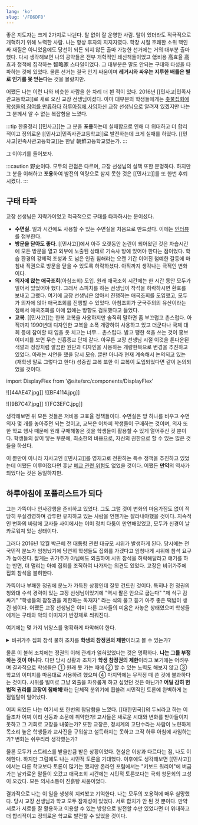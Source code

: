 ```yaml
---
lang: 'ko'
slug: '/FB6DF8'
---
```


좋은 지도자는 크게 2가지로 나뉜다.
탈 없이 잘 운영한 사람.
탈이 있더라도 적극적으로 개혁하기 위해 노력한 사람.
나는 항상 후자의 지지자였다.
학창 시절 호쾌한 소위 핵인싸 재질은 아니었음에도
당선이 되든 되지 않든 출마 가능한 선거에는 거의 대부분 출마했다.
다시 생각해보면 나의 공약들은 전부 개혁적인 쇄신책들이었고
低비용 高효율 高효과 정책에 집착하는 智略家 스타일이었다.
그 대부분은 말도 안되는 구태와 타성을 타파하는 것에 있었다.
물론 선거는 결국 인기 싸움이며
**레거시와 싸우는 지루한 배틀은 별로 인기를 못 얻는다**는 것을 몰랐지만.

어쨌든 나는 이런 나와 비슷한 사람을 한 차례 더 뵌 적이 있다.
2016년 [[민사고|민족사관고등학교]]로 새로 오신 교장 선생님이셨다.
아마 대부분의 학생들에게는 [촛불집회에 학생들의 참여를 만류하다](https://www.hani.co.kr/arti/society/society_general/772997.html) [하루아침에 사임하신](https://www.hani.co.kr/arti/society/society_general/773539.html) 교장 선생님으로 알려져 있겠지만
나는 그 분께서 알 수 없는 복잡함을 느꼈다.

:::tip 한줄정리
[[민사고]]는 그 분을 **포용**하는데 실패함으로 인해
더 위대하고 더 합리적이고 정의로운 [[민사고|민족사관고등학교]]로 발전하는데
크게 실패를 하였다.
[[민사고|민족사관고등학교]]는 한낱 朝鮮고등학교였는가.
:::

그 이야기를 들어보자.

:::caution
野史이다.
모두의 관점은 다르며,
교장 선생님의 실책 또한 분명하다.
하지만 그 분을 이해하고 **포용**하여 발전의 역량으로 삼지 못한 것은
[[민사고]]를 또 한번 후퇴시켰다.
:::

## 구태 타파

교장 선생님은 지략가이었고 적극적으로 구태를 타파하시는 분이셨다.

- **수면실**. 일과 시간에도 사용할 수 있는 수면실을 처음으로 만드셨다. 이에는 [인터뷰](https://www.facebook.com/HumansofMinsa/photos/a.1420793284846230/1680179718907584)를 첨부한다.
- **방문을 닫아도 좋다**. [[민사고]]에서 아주 오랫동안 논란이 되어왔던 것은 자습시간에 모든 방문을 열고 외부에 노출된 상태로 기숙사 방에 있어야 한다는 점이었다. 학습 환경의 강제적 조성과 도 넘은 인권 침해라는 오랜 기간 이어진 첨예한 갈등에 마침내 직권으로 방문을 닫을 수 있도록 허락하셨다. 아직까지 생각나는 극적인 변화이다.
- **의자에 앉는 애국조회**(아침조회) 도입. 원래 애국조회 시간에는 한 시간 동안 모두가 일어서 있었어야 했다. 그래서 스피치를 하는 선생님이 착석을 허락하시면 환호를 보내고 그랬다. 여기에 교장 선생님은 앉아서 진행하는 애국조회를 도입했고, 모두가 의자에 앉아 애국조회를 진행할 수 있었다. 아침조회가 군국주의의 유산이라는 점에서 애국조회를 아예 없애는 방향도 검토했다고 들었다.
- **교복**. [[민사고]]는 한복 교복을 사용하지만 솔직히 말하면 좀 부끄럽고 촌스럽다. 아직까지 1990년대 디자인한 교복을 소폭 개량하여 사용하고 있고 더군다나 국제 대회 등에 참여할 때 입을 옷 치고는 너무... 촌스럽다. 밝고 쨍한 색을 쓰는 것이 홍보 이미지를 보면 무슨 신흥종교 단체 같다. 아무튼 교장 선생님 시절 이것을 톤다운된 색깔과 정장처럼 깔끔한 원단과 디자인을 사용하는 개량한복으로 변경을 추진하고 있었다. 아래는 시연을 했을 당시 모습. 뿐만 아니라 현재 계속해서 논의되고 있는 (재학생 말로 그렇다고 한다) 성중립 교복 또한 이 교복이 도입되었다면 같이 논의되었을 것이다.

import DisplayFlex from '@site/src/components/DisplayFlex'

<DisplayFlex>

![[44AE47.jpg]]
![[BF4114.jpg]]

</DisplayFlex>

<DisplayFlex>

![[9B7C47.jpg]]
![[FC3EFC.jpg]]

</DisplayFlex>

생각해보면 위 모든 것들은 저비용 고효율 정책들이다.
수면실은 방 하나를 비우고 수면의자 몇 개를 놓아주면 되는 것이고,
교복은 어차피 학생들이 구매하는 것이며,
의자 또한 학교 행사 때문에 원래 구매해놓은 것을 학생들이 활용할 수 있게 열어주신 것 뿐이다.
학생들의 살이 닿는 부분에, 최소한의 비용으로, 자신의 권한으로 할 수 있는 많은 것들을 하셨다.

이 뿐만이 아니라 자사고인 [[민사고]]를 영재고로 전환하는 특수 정책을 추진하고 있었는데 어쨌든 이루어졌다면 훗날 [폐교 관련 위험](https://www.hankyung.com/society/article/202105143657i)도 없었을 것이다. 어쨌든 **만약**의 역사가 되었다는 것은 동일하지만.

## 하루아침에 포퓰리스트가 되다

그는 가뜩이나 인사강행을 준비하고 있었다.
그도 그럴 것이 변화의 마음가짐도 없이 적당히 부실경영하며 감투만 유지하고 있는 사람을 언젠가는 잘라내야했을 것이다.
지속적인 변화의 바람에 교사들 사이에서는 이미 정치 다툼이 만연해있었고,
모두가 신경이 날카로워져 있는 상태이다.

그러다 2016년 12월 박근혜 전 대통령 관련 대규모 시위가 발생하게 된다.
당시에는 전국민적 분노가 엄청났기에 당연히 학생들도 집회를 가겠다고 엄청나게 시위에 참석 요구가 높아진다.
짧게는 귀가주가 아님에도 외출하여 시위 참석을 허락해달라고 얘기를 하는 반면,
더 멀리는 아예 집회를 조직하여 나가자는 의견도 있었다.
교장은 비귀가주에 집회 참석을 불허한다.

가뜩이나 부패한 정권에 분노가 가득찬 상황인데 잘못 건드린 것이다.
특히나 전 정권의 청와대 수석 경력이 있는 교장 선생님이었기에
"역시 팔은 안으로 굽는다"
"제 식구 감싸기"
"학생들의 참정권을 제한하는 독재자"
라는 식의 물고 뜯기 아주 좋은 떡밥이 생긴 셈이다.
어쨌든 교장 선생님은 이미 다른 교사들의 미움은 사놓은 상태였으며 학생들에게는 구태와 악의 이미지가 반강제로 씌워진다.

여기에는 몇 가지 뉘앙스를 명확하게 파악해야 한다.

<details>
<summary>비귀가주 집회 참석 불허 조치를 <strong>학생의 참정권의 제한</strong>이라고 볼 수 있는가?</summary>

나는 아니라고 본다.

1. 첫째, 이는 **비귀가주**에 해당하는 시위에 대한 불허 조치였다. 귀가주에는 누구나 시위에 참석할 수 있었다. 비귀가주에 시위를 보내달라고 무조건적 허락을 구하는 것은, 비귀가주의 존폐 혹은 외출 허락의 범주를 논해야 하는 것이지, '참정권'을 마법의 은총알마냥 모든 것에 허락이 될 것이라고 기대하는 것은 순진하다.
2. 둘째, 뜻을 함께하는 다른 선생님을 구한다면 **얼마든지** 시위 참석을 추진할 수 있었다. 이는 훗날 2019년 기후 위기 관련 대규모 집회 참석으로 확인된다. 그 누구도 인솔자를 찾아서 교육적 목적의 견학이라고 설득할 생각을 하지 않았다.
3. 셋째, 정말 논란이 되었던 것은 **교복을 입고 시위에 참석해도 되는가**였다. 학생들은 **교복**을 입고 가겠다고 강하게 주장했다. 집회 참여자들은 당연히 나의 소속과 지위를 밝히기 위해 교복을 입는다고 주장했지만, 유튜브에 짧은 동영상이 올라가도 전국민적 관심이 쏠리는 마당에, 자신 개인들의 신념을 [[민사고]]라는 좋은 확성기를 통해 전국에 알리고 싶은 것뿐이었다는 것은 모두가 안다. 이는 매우 이기적인 작태라고 나는 생각했다. 하다못해 한 기업의 직원이 자신의 생각을 밝힐때도 "Thoughts are my own"이라고 명확하게 밝힌다.

</details>

물론 이 불허 조치에는 정권의 이해 관계가 얽혀있었다는 것은 명확하다.
**나는 그를 부정하는 것이 아니다**.
다만 당시 상황과 조치가 **학생 참정권의 제한**이라고 보기에는 어려우며
결과적으로 학생들은 ① 원래 못 가는 때에 ② 할 수 있는 노력도 해보지 않고 ③ 학교의 이미지를 마음대로 사용하려 했으며 ④ 마지막에는 무작정 떼 쓴 것에 불과하다는 것이다. 시위를 빌미로 그냥 외출을 자유롭게 하고 싶었던 것은 아닌가?
**어딜 감히 헌법적 권리를 교장이 침해해**!하는 단체적 분위기에 휩쓸려 시민적인 토론에 완벽하게 논점일탈이 일어났다.

어찌 되었든 나는 여기서 또 한번의 참담함을 느꼈다.
[[대한민국]]의 두뇌라고 하는 이들조차 어찌 이리 선동과 소문에 취약한가!
교사들은 새로운 시대와 변화를 받아들이지 못하고 그 기회로 교장을 내쫓는가?
또한 교장은, 정치계의 고단수라는 사람이 노련하게 목소리 높은 학생들과 교사진을 구워삶고 설득하지는 못하고 고작 하루 아침에 사임하는가? 변화는 쉬우리라 생각했는가?

물론 모두가 스트레스를 받을만큼 받은 상황이었다.
현실은 이상과 다르다는 점, 나도 이해한다.
하지만 그럼에도 나는 시민적 토론을 기대했다.
이후에도 생각해보면 [[민사고]]에서는 다른 학교보다 토론이 많기는 했지만
온라인 포럼에서는 "키보드 워리어"에 버금가는 날카로운 말들이 오갔고
애국조회 시간에는 시민적 토론보다는 국회 청문회의 고성이 오갔다.
모든 의사소통이 진흙탕 싸움이었다.

결과적으로 나는 이 일을 생생히 지켜봤고 기억한다.
나는 모두의 포용력에 매우 실망했다.
당시 교장 선생님과 학교 모두 잠재성이 있었다.
서로 합치가 안 된 것 뿐이다.
만약 서로가 서로를 잘 활용하고 이용할 수 있는 방향으로 발전할 수만 있었다면
더 위대하고 더 합리적이고 정의로운 학교로 발전할 수 있었을 것이다.
